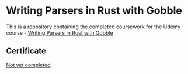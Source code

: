 # Writing Parsers in Rust with Gobble

This is a repository containing the completed coursework for the Udemy course - [Writing Parsers in Rust with Gobble](https://www.udemy.com/course/writing-parsers-in-rust-with-gobble/)

## Certificate

[Not yet completed](https://www.udemy.com/)

